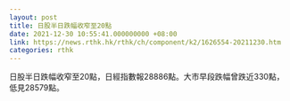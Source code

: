 ```yaml
---
layout: post
title: 日股半日跌幅收窄至20點
date: 2021-12-30 10:55:41.000000000 +08:00
link: https://news.rthk.hk/rthk/ch/component/k2/1626554-20211230.htm
categories: rthk
---
```


日股半日跌幅收窄至20點，日經指數報28886點。大市早段跌幅曾跌近330點，低見28579點。
